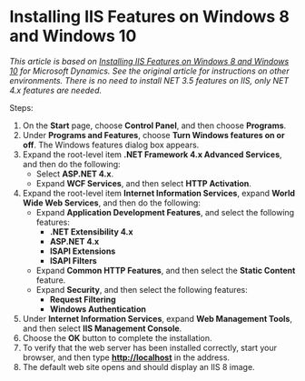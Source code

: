 # Installing IIS Features on Windows 8 and Windows 10

*This article is based on
[Installing IIS Features on Windows 8 and Windows 10](https://docs.microsoft.com/en-us/previous-versions/dynamicsnav-2016/hh167503(v=nav.90)#installing-iis-features-on-windows-8-and-windows-10)
for Microsoft Dynamics.
See the original article for instructions on other environments.
There is no need to install NET 3.5 features on IIS, only NET 4.x features are needed.*

Steps:

1. On the **Start** page, choose **Control Panel**, and then choose **Programs**.
2. Under **Programs and Features**, choose **Turn Windows features on or off**.
   The Windows features dialog box appears.
3. Expand the root-level item **.NET Framework 4.x Advanced Services**, and then do the following:
   * Select **ASP.NET 4.x**.
   * Expand **WCF Services**, and then select **HTTP Activation**.
4. Expand the root-level item **Internet Information Services**, expand **World Wide Web Services**,
   and then do the following:
   * Expand **Application Development Features**, and select the following features:
     * **.NET Extensibility 4.x**
     * **ASP.NET 4.x**
     * **ISAPI Extensions**
     * **ISAPI Filters**
   * Expand **Common HTTP Features**, and then select the **Static Content** feature.
   * Expand **Security**, and then select the following features:
     * **Request Filtering**
     * **Windows Authentication**
5. Under **Internet Information Services**, expand **Web Management Tools**, and then select **IIS Management Console**.
6. Choose the **OK** button to complete the installation.
7. To verify that the web server has been installed correctly, start your browser, and then type **<http://localhost>** in the address.
8. The default web site opens and should display an IIS 8 image.
